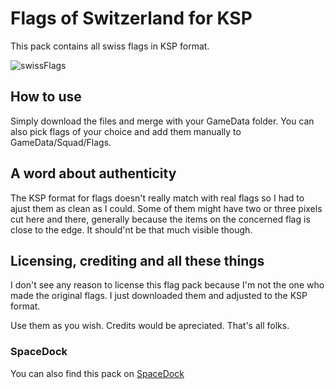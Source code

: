 # Flags of Switzerland for KSP
This pack contains all swiss flags in KSP format.

![swissFlags](https://github.com/zad-sixstrings/ksp_swiss_flags/assets/14813374/b714e64e-d66c-4788-a1b4-cb0bfd8b4915)

## How to use
Simply download the files and merge with your GameData folder. You can also pick flags of your choice and add them manually to GameData/Squad/Flags.

## A word about authenticity
The KSP format for flags doesn't really match with real flags so I had to ajust them as clean as I could. Some of them might have two or three pixels cut here and there, generally because the items on the concerned flag is close to the edge. It should'nt be that much visible though.

## Licensing, crediting and all these things
I don't see any reason to license this flag pack because I'm not the one who made the original flags. I just downloaded them and adjusted to the KSP format.

Use them as you wish. Credits would be apreciated. That's all folks.

### SpaceDock
You can also find this pack on [SpaceDock](https://spacedock.info/mod/1737/Swiss%20flags%20pack)
